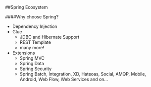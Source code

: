 ##Spring Ecosystem

####Why choose Spring?

* Dependency Injection
* Glue
	* JDBC and Hibernate Support
	* REST Template
	* many more!
* Extensions
	* Spring MVC
	* Spring Data
	* Spring Security
	* Spring Batch, Integration, XD, Hateoas, Social, AMQP, Mobile, Android, Web Flow, Web Services and on...

